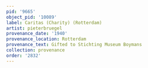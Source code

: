 ```yaml
---
pid: '9665'
object_pid: '10089'
label: Caritas (Charity) (Rotterdam)
artist: pieterbruegel
provenance_date: '1940'
provenance_location: Rotterdam
provenance_text: Gifted to Stichting Museum Boymans
collection: provenance
order: '2832'
---
```

